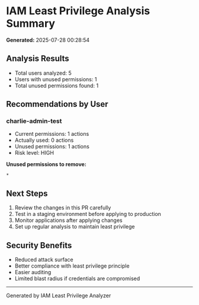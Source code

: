 # IAM Least Privilege Analysis Summary

**Generated:** 2025-07-28 00:28:54

## Analysis Results

- Total users analyzed: 5
- Users with unused permissions: 1
- Total unused permissions found: 1

## Recommendations by User

### charlie-admin-test
- Current permissions: 1 actions
- Actually used: 0 actions  
- Unused permissions: 1 actions
- Risk level: HIGH

**Unused permissions to remove:**
```
*

```


## Next Steps

1. Review the changes in this PR carefully
2. Test in a staging environment before applying to production
3. Monitor applications after applying changes
4. Set up regular analysis to maintain least privilege

## Security Benefits

- Reduced attack surface
- Better compliance with least privilege principle  
- Easier auditing
- Limited blast radius if credentials are compromised

---
Generated by IAM Least Privilege Analyzer
